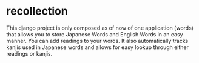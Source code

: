 # recollection

This django project is only composed as of now of one application (words)
that allows you to store Japanese Words and English Words in an easy manner.
You can add readings to your words.
It also automatically tracks kanjis used in Japanese words and allows for easy lookup through either readings or kanjis.
